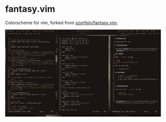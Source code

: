 # fantasy.vim

Colorscheme for vim, forked from [szorfein/fantasy.vim](https://github.com/szorfein/fantasy.vim).

![Screenshot](https://raw.githubusercontent.com/geospace/fantasy.vim/master/screenshot.jpg "screenshot")
